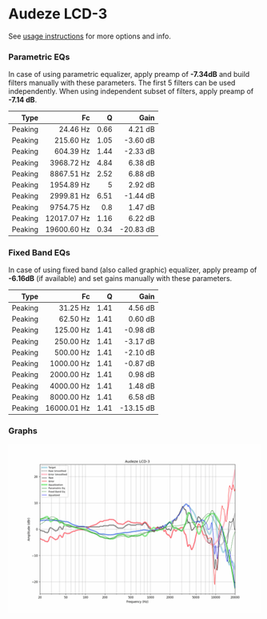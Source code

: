 # Audeze LCD-3
See [usage instructions](https://github.com/jaakkopasanen/AutoEq#usage) for more options and info.

### Parametric EQs
In case of using parametric equalizer, apply preamp of **-7.34dB** and build filters manually
with these parameters. The first 5 filters can be used independently.
When using independent subset of filters, apply preamp of **-7.14 dB**.

| Type    | Fc          |    Q | Gain      |
|--------:|------------:|-----:|----------:|
| Peaking | 24.46 Hz    | 0.66 | 4.21 dB   |
| Peaking | 215.60 Hz   | 1.05 | -3.60 dB  |
| Peaking | 604.39 Hz   | 1.44 | -2.33 dB  |
| Peaking | 3968.72 Hz  | 4.84 | 6.38 dB   |
| Peaking | 8867.51 Hz  | 2.52 | 6.88 dB   |
| Peaking | 1954.89 Hz  | 5    | 2.92 dB   |
| Peaking | 2999.81 Hz  | 6.51 | -1.44 dB  |
| Peaking | 9754.75 Hz  | 0.8  | 1.47 dB   |
| Peaking | 12017.07 Hz | 1.16 | 6.22 dB   |
| Peaking | 19600.60 Hz | 0.34 | -20.83 dB |

### Fixed Band EQs
In case of using fixed band (also called graphic) equalizer, apply preamp of **-6.16dB**
(if available) and set gains manually with these parameters.

| Type    | Fc          |    Q | Gain      |
|--------:|------------:|-----:|----------:|
| Peaking | 31.25 Hz    | 1.41 | 4.56 dB   |
| Peaking | 62.50 Hz    | 1.41 | 0.60 dB   |
| Peaking | 125.00 Hz   | 1.41 | -0.98 dB  |
| Peaking | 250.00 Hz   | 1.41 | -3.17 dB  |
| Peaking | 500.00 Hz   | 1.41 | -2.10 dB  |
| Peaking | 1000.00 Hz  | 1.41 | -0.87 dB  |
| Peaking | 2000.00 Hz  | 1.41 | 0.98 dB   |
| Peaking | 4000.00 Hz  | 1.41 | 1.48 dB   |
| Peaking | 8000.00 Hz  | 1.41 | 6.58 dB   |
| Peaking | 16000.01 Hz | 1.41 | -13.15 dB |

### Graphs
![](./Audeze%20LCD-3.png)
